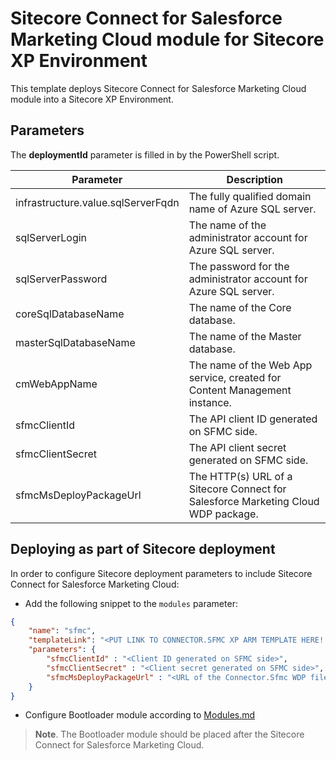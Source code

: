 # Sitecore Connect for Salesforce Marketing Cloud module for Sitecore XP Environment

This template deploys Sitecore Connect for Salesforce Marketing Cloud module into a Sitecore XP Environment.

## Parameters

The **deploymentId** parameter is filled in by the PowerShell script.

| Parameter                                    | Description
-----------------------------------------------|------------------------------------------------
| infrastructure.value.sqlServerFqdn           | The fully qualified domain name of Azure SQL server.
| sqlServerLogin                               | The name of the administrator account for Azure SQL server.
| sqlServerPassword                            | The password for the administrator account for Azure SQL server.
| coreSqlDatabaseName                          | The name of the Core database.
| masterSqlDatabaseName                        | The name of the Master database.
| cmWebAppName                                 | The name of the Web App service, created for Content Management instance.
| sfmcClientId                                 | The API client ID generated on SFMC side.
| sfmcClientSecret                             | The API client secret generated on SFMC side.
| sfmcMsDeployPackageUrl                       | The HTTP(s) URL of a Sitecore Connect for Salesforce Marketing Cloud WDP package.

## Deploying as part of Sitecore deployment

In order to configure Sitecore deployment parameters to include Sitecore Connect for Salesforce Marketing Cloud:

  * Add the following snippet to the `modules` parameter:

```JSON
{
    "name": "sfmc",
    "templateLink": "<PUT LINK TO CONNECTOR.SFMC XP ARM TEMPLATE HERE!!!>",
    "parameters": {
        "sfmcClientId" : "<Client ID generated on SFMC side>",
        "sfmcClientSecret" : "<Client secret generated on SFMC side>",
        "sfmcMsDeployPackageUrl" : "<URL of the Connector.Sfmc WDP file *.scwdp.zip>"
    }
}
```

  * Configure Bootloader module according to [Modules.md](../../MODULES.md)
  > **Note**. The Bootloader module should be placed after the Sitecore Connect for Salesforce Marketing Cloud.